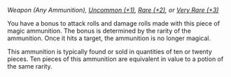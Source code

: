_Weapon (Any Ammunition), [Uncommon (+1)](https://www.dndbeyond.com/magic-items/5407-ammunition-1), [Rare (+2)](https://www.dndbeyond.com/magic-items/5410-ammunition-2), or [Very Rare (+3)](https://www.dndbeyond.com/magic-items/5411-ammunition-3)_

You have a bonus to attack rolls and damage rolls made with this piece of magic ammunition. The bonus is determined by the rarity of the ammunition. Once it hits a target, the ammunition is no longer magical.

This ammunition is typically found or sold in quantities of ten or twenty pieces. Ten pieces of this ammunition are equivalent in value to a potion of the same rarity.